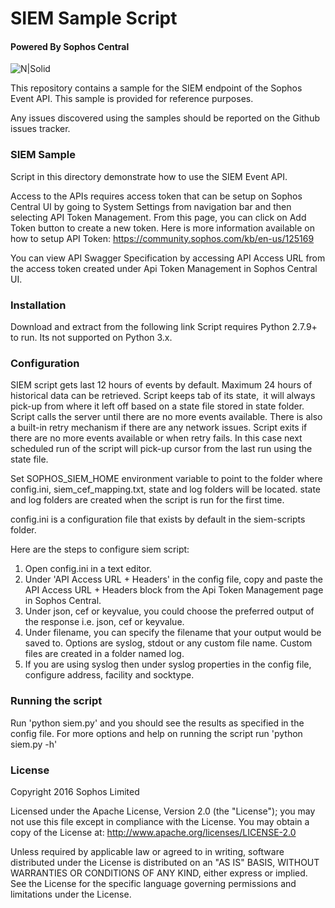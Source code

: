 # SIEM Sample Script

#### Powered By Sophos Central
![N|Solid](https://www.sophos.com/en-us/medialibrary/SophosNext/Images/LP/SophosCentral/central-logo-cir.png?la=en)


This repository contains a sample for the SIEM endpoint of the Sophos Event
API. This sample is provided for reference purposes.

Any issues discovered using the samples should be reported on the Github
issues tracker.


### SIEM Sample

Script in this directory demonstrate how to use the SIEM Event API.

Access to the APIs requires access token that can be setup on Sophos Central UI by going to System Settings from navigation bar and then selecting API Token Management. From this page, you can click on Add Token button to create a new token.
Here is more information available on how to setup API Token: https://community.sophos.com/kb/en-us/125169

You can view API Swagger Specification by accessing API Access URL from the access token created under Api Token Management in Sophos Central UI.


### Installation ###

Download and extract from the following link
Script requires Python 2.7.9+ to run. Its not supported on Python 3.x.

### Configuration ###

SIEM script gets last 12 hours of events by default. Maximum 24 hours of historical data can be retrieved. Script keeps tab of its state, it will always pick-up from where it left off based on a state file stored in state folder. Script calls the server until there are no more events available. There is also a built-in retry mechanism if there are any network issues. Script exits if there are no more events available or when retry fails. In this case next scheduled run of the script will pick-up cursor from the last run using the state file.

Set SOPHOS_SIEM_HOME environment variable to point to the folder where config.ini, siem_cef_mapping.txt, state and log folders will be located. state and log folders are created when the script is run for the first time.

config.ini is a configuration file that exists by default in the siem-scripts folder.

Here are the steps to configure siem script:
1) Open config.ini in a text editor.
2) Under 'API Access URL + Headers' in the config file, copy and paste the API Access URL + Headers block from the Api Token Management page in Sophos Central.
3) Under json, cef or keyvalue, you could choose the preferred output of the response i.e. json, cef or keyvalue.
4) Under filename, you can specify the filename that your output would be saved to. Options are syslog, stdout or any custom file name. Custom files are created in a folder named log.
5) If you are using syslog then under syslog properties in the config file, configure address, facility and socktype.


### Running the script

Run 'python siem.py' and you should see the results as specified in the config file.
For more options and help on running the script run 'python siem.py -h'


### License

Copyright 2016 Sophos Limited

Licensed under the Apache License, Version 2.0 (the "License"); you may not use this file except in compliance with the License.
You may obtain a copy of the License at:  http://www.apache.org/licenses/LICENSE-2.0

Unless required by applicable law or agreed to in writing, software distributed under the License is distributed on an "AS IS" BASIS, WITHOUT WARRANTIES OR CONDITIONS OF ANY KIND, either express or implied. See the License for the specific language governing permissions and limitations under the License.
